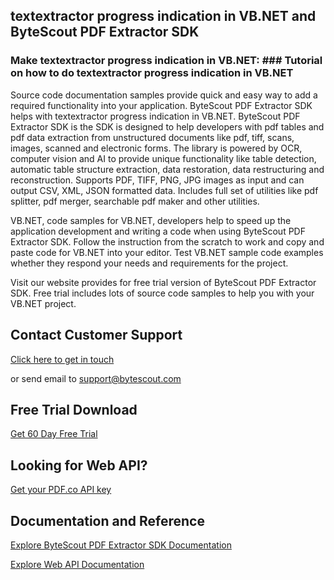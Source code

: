 ## textextractor progress indication in VB.NET and ByteScout PDF Extractor SDK

### Make textextractor progress indication in VB.NET: ### Tutorial on how to do textextractor progress indication in VB.NET

Source code documentation samples provide quick and easy way to add a required functionality into your application. ByteScout PDF Extractor SDK helps with textextractor progress indication in VB.NET. ByteScout PDF Extractor SDK is the SDK is designed to help developers with pdf tables and pdf data extraction from unstructured documents like pdf, tiff, scans, images, scanned and electronic forms. The library is powered by OCR, computer vision and AI to provide unique functionality like table detection, automatic table structure extraction, data restoration, data restructuring and reconstruction. Supports PDF, TIFF, PNG, JPG images as input and can output CSV, XML, JSON formatted data. Includes full set of utilities like pdf splitter, pdf merger, searchable pdf maker and other utilities.

VB.NET, code samples for VB.NET, developers help to speed up the application development and writing a code when using ByteScout PDF Extractor SDK. Follow the instruction from the scratch to work and copy and paste code for VB.NET into your editor. Test VB.NET sample code examples whether they respond your needs and requirements for the project.

Visit our website provides for free trial version of ByteScout PDF Extractor SDK. Free trial includes lots of source code samples to help you with your VB.NET project.

## Contact Customer Support

[Click here to get in touch](https://bytescout.zendesk.com/hc/en-us/requests/new?subject=ByteScout%20PDF%20Extractor%20SDK%20Question)

or send email to [support@bytescout.com](mailto:support@bytescout.com?subject=ByteScout%20PDF%20Extractor%20SDK%20Question) 

## Free Trial Download

[Get 60 Day Free Trial](https://bytescout.com/download/web-installer?utm_source=github-readme)

## Looking for Web API? 

[Get your PDF.co API key](https://pdf.co/documentation/api?utm_source=github-readme)

## Documentation and Reference

[Explore ByteScout PDF Extractor SDK Documentation](https://bytescout.com/documentation/index.html?utm_source=github-readme)

[Explore Web API Documentation](https://pdf.co/documentation/api?utm_source=github-readme)
